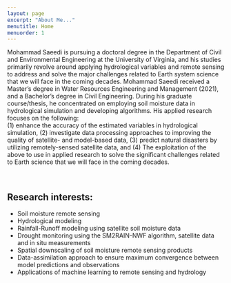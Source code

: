 ```yaml
---
layout: page
excerpt: "About Me..."
menutitle: Home
menuorder: 1
---
```


Mohammad Saeedi is pursuing a doctoral degree in the Department of Civil and Environmental Engineering at the University of Virginia, and his studies primarily revolve around applying hydrological variables and remote sensing to address and solve the major challenges related to Earth system science that we will face in the coming decades. 
Mohammad Saeedi received a Master’s degree in Water Resources Engineering and Management (2021), and a Bachelor’s degree in Civil Engineering. During his graduate course/thesis, he concentrated on employing soil moisture data in hydrological simulation and developing algorithms.
His applied research focuses on the following:<br/> 
(1) enhance the accuracy of the estimated variables in hydrological simulation, (2) investigate data processing approaches to improving the quality of satellite- and model-based data, (3) predict natural disasters by utilizing remotely-sensed satellite data, and (4) The exploitation of the above to use in applied research to solve the significant challenges related to Earth science that we will face in the coming decades. <br/>

<br/>

## Research interests:


-	Soil moisture remote sensing
-	Hydrological modeling
-	Rainfall-Runoff modeling using satellite soil moisture data
-	Drought monitoring using the SM2RAIN-NWF algorithm, satellite data and in situ measurements
-	Spatial downscaling of soil moisture remote sensing products
-	Data-assimilation approach to ensure maximum convergence between model predictions and observations
-	Applications of machine learning to remote sensing and hydrology

